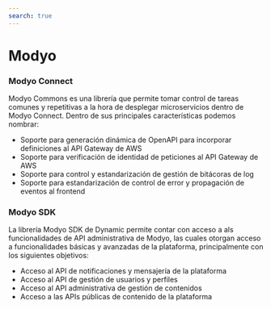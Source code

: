 ```yaml
---
search: true
---
```


# Modyo 

### Modyo Connect

Modyo Commons es una librería que permite tomar control de tareas comunes y repetitivas a la hora de desplegar microservicios dentro de Modyo Connect. Dentro de sus principales características podemos nombrar:
- Soporte para generación dinámica de OpenAPI para incorporar definiciones al API Gateway de AWS
- Soporte para verificación de identidad de peticiones al API Gateway de AWS
- Soporte para control y estandarización de gestión de bitácoras de log
- Soporte para estandarización de control de error y propagación de eventos al frontend


### Modyo SDK

La librería Modyo SDK de Dynamic permite contar con acceso a als funcionalidades de API administrativa de Modyo, las cuales otorgan acceso a funcionalidades básicas y avanzadas de la plataforma, principalmente con los siguientes objetivos:
- Acceso al API de notificaciones y mensajería de la plataforma
- Acceso al API de gestión de usuarios y perfiles
- Acceso al API administrativa de gestión de contenidos
- Acceso a las APIs públicas de contenido de la plataforma

